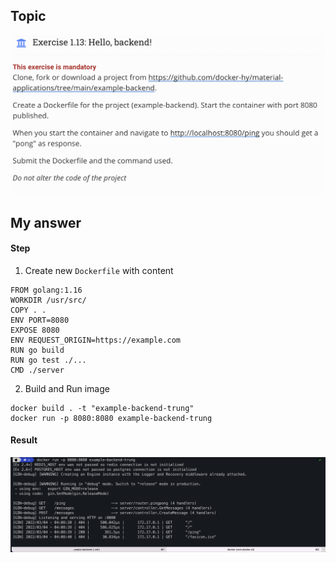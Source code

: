 ## Topic 
![Topic_1_13](../public/part_1/image/Topic_1_13.png) 

## My answer
#### Step
1. Create new `Dockerfile` with content
```
FROM golang:1.16
WORKDIR /usr/src/
COPY . .
ENV PORT=8080
EXPOSE 8080
ENV REQUEST_ORIGIN=https://example.com
RUN go build
RUN go test ./...
CMD ./server
```
2. Build and Run image
```
docker build . -t "example-backend-trung"
docker run -p 8080:8080 example-backend-trung
```
#### Result
![Answer_1_13](../public/part_1/image/Answer_1_13.png)

